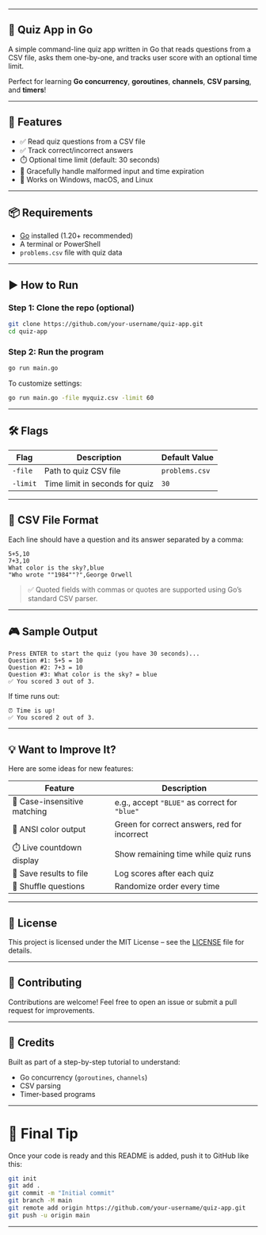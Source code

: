
---

## 🧠 Quiz App in Go

A simple command-line quiz app written in Go that reads questions from a CSV file, asks them one-by-one, and tracks user score with an optional time limit.

Perfect for learning **Go concurrency**, **goroutines**, **channels**, **CSV parsing**, and **timers**!

---

## 🚀 Features

- ✅ Read quiz questions from a CSV file
- ✅ Track correct/incorrect answers
- ⏱️ Optional time limit (default: 30 seconds)
- 📝 Gracefully handle malformed input and time expiration
- 🧪 Works on Windows, macOS, and Linux

---

## 📦 Requirements

- [Go](https://go.dev/dl/) installed (1.20+ recommended)
- A terminal or PowerShell
- `problems.csv` file with quiz data

---

## ▶️ How to Run

### Step 1: Clone the repo (optional)

```bash
git clone https://github.com/your-username/quiz-app.git
cd quiz-app
```

### Step 2: Run the program

```bash
go run main.go
```

To customize settings:

```bash
go run main.go -file myquiz.csv -limit 60
```

---

## 🛠️ Flags

| Flag     | Description                      | Default Value |
|----------|----------------------------------|---------------|
| `-file`  | Path to quiz CSV file            | `problems.csv`|
| `-limit` | Time limit in seconds for quiz   | `30`          |

---

## 📄 CSV File Format

Each line should have a question and its answer separated by a comma:

```
5+5,10
7+3,10
What color is the sky?,blue
"Who wrote ""1984""?",George Orwell
```

> ✅ Quoted fields with commas or quotes are supported using Go’s standard CSV parser.

---

## 🎮 Sample Output

```
Press ENTER to start the quiz (you have 30 seconds)...
Question #1: 5+5 = 10
Question #2: 7+3 = 10
Question #3: What color is the sky? = blue
✅ You scored 3 out of 3.
```

If time runs out:

```
⏰ Time is up!
✅ You scored 2 out of 3.
```

---

## 💡 Want to Improve It?

Here are some ideas for new features:

| Feature | Description |
|--------|-------------|
| 🔢 Case-insensitive matching | e.g., accept `"BLUE"` as correct for `"blue"` |
| 🎨 ANSI color output | Green for correct answers, red for incorrect |
| ⏱️ Live countdown display | Show remaining time while quiz runs |
| 📝 Save results to file | Log scores after each quiz |
| 🧠 Shuffle questions | Randomize order every time |


---

## 📌 License

This project is licensed under the MIT License – see the [LICENSE](LICENSE) file for details.

---

## 👥 Contributing

Contributions are welcome! Feel free to open an issue or submit a pull request for improvements.

---

## 🙌 Credits

Built as part of a step-by-step tutorial to understand:
- Go concurrency (`goroutines`, `channels`)
- CSV parsing
- Timer-based programs

---

# 🧾 Final Tip

Once your code is ready and this README is added, push it to GitHub like this:

```bash
git init
git add .
git commit -m "Initial commit"
git branch -M main
git remote add origin https://github.com/your-username/quiz-app.git
git push -u origin main
```

---
